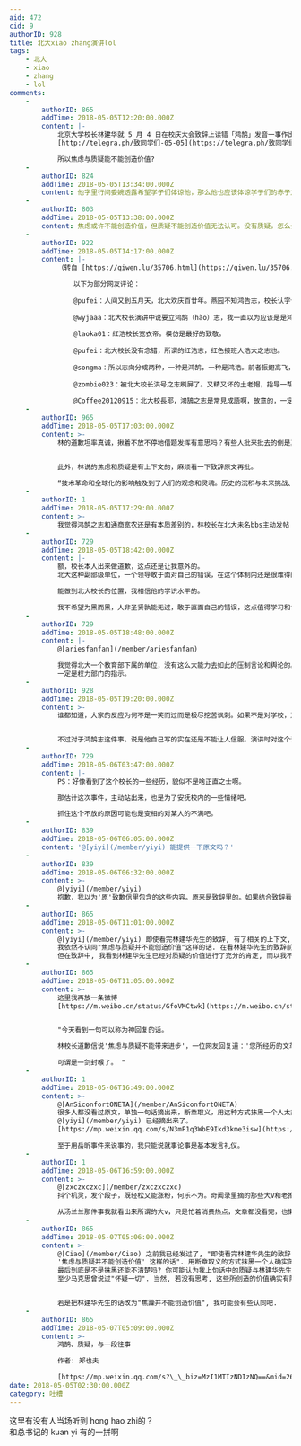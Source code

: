 ```yaml
---
aid: 472
cid: 9
authorID: 928
title: 北大xiao zhang演讲lol
tags:
    - 北大
    - xiao
    - zhang
    - lol
comments:
    -
        authorID: 865
        addTime: 2018-05-05T12:20:00.000Z
        content: |-
            北京大学校长林建华就 5 月 4 日在校庆大会致辞上读错「鸿鹄」发音一事作出致歉回应。  
            [http://telegra.ph/致同学们-05-05](https://telegra.ph/致同学们-05-05)

            所以焦虑与质疑能不能创造价值?
    -
        authorID: 824
        addTime: 2018-05-05T13:34:00.000Z
        content: 他字里行间委婉透露希望学子们体谅他，那么他也应该体谅学子们的赤子之心，除非他向岳同学道歉，否则我保留质疑他真诚性的权利。
    -
        authorID: 803
        addTime: 2018-05-05T13:38:00.000Z
        content: 焦虑或许不能创造价值，但质疑不能创造价值无法认可。没有质疑，怎么会思辨和批判，怎么会产生勇气、信心和行动？
    -
        authorID: 922
        addTime: 2018-05-05T14:17:00.000Z
        content: |-
            （转自 [https://qiwen.lu/35706.html](https://qiwen.lu/35706.html) ）  

                以下为部分网友评论：
                
                @pufei：人间又到五月天，北大欢庆百廿年。燕园不知鸿告志，校长认字认半边。
                
                @wyjaaa：北大校长演讲中说要立鸿鹄（hào）志，我一直以为应该是是鸿鹄（hú）之志。不过如今的北大学府爱国爱党就行了，识不识字无所谓啦……北大学府更名为：北大草包！
                
                @laoka01：红浩校长宽衣帝。模仿是最好的致敬。
                
                @pufei：北大校长没有念错，所谓的红浩志，红色接班人浩大之志也。
                
                @songma：所以志向分成两种，一种是鸿鹄，一种是鸿浩。前者振翅高飞，后者溃疡千里。
                
                @zombie023：被北大校长洪号之志刷屏了。又精又坏的土老帽，指导一帮又蠢又贱机灵鬼，可不正是你国教育事业的缩影。
                
                @Coffee20120915：北大校長耶，鴻鵠之志是常見成語啊，故意的，一定是故意的，他在表忠啊，我堂堂北大校長也會讀錯字，那誰誰讀錯字大家就不要揪住不放了哈，麻蛋，這馬屁拍的⋯⋯
    -
        authorID: 965
        addTime: 2018-05-05T17:03:00.000Z
        content: >-
            林的道歉坦率真诚，揪着不放不停地借题发挥有意思吗？有些人批来批去的倒是真有些小人得志嘴脸。


            此外，林说的焦虑和质疑是有上下文的，麻烦看一下致辞原文再批。  

            “技术革命和全球化的影响触及到了人们的观念和灵魂。历史的沉积与未来挑战、传统观念与新技术、平静的校园与喧嚣的社会，过去的、今天的和未来的，都在校园中相互撞击和博弈；技术至上、功利主义开始蔓延，鱼龙混杂的各类信息削弱了信仰和确信的力量。人们前行的脚步如此之快，已经把自己的观念和灵魂抛在了后面。一些人变得焦躁不安，于是开始质疑新技术、质疑全球化、质疑一切，甚至质疑人类的未来。”
    -
        authorID: 1
        addTime: 2018-05-05T17:29:00.000Z
        content: >-
            我觉得鸿鹄之志和通商宽农还是有本质差别的，林校长在北大未名bbs主动发帖（应该是他自己的帐号），而且道歉很诚恳。我也很能理解这种错误，毕竟那个年代的基础教育真的很差（我想起了《孩子王》的场景）。关于这一点也可以看看孙立平教授在公众号时的文章。而习在念错字之后，好像也没啥认错的姿态，（是不是各大报刊还跟着错？求证）。要知道，在我们这个社会，体制内有身份的人公开认错是需要巨大勇气的。中国共产党愿意承认错误的时候，形象都不会太差。
    -
        authorID: 729
        addTime: 2018-05-05T18:42:00.000Z
        content: |-
            额，校长本人出来做道歉，这点还是让我意外的。  
            北大这种副部级单位，一个领导敢于面对自己的错误，在这个体制内还是很难得的。

            能做到北大校长的位置，我相信他的学识水平的。

            我不希望为黑而黑，人非圣贤孰能无过，敢于直面自己的错误，这点值得学习和肯定，不像某人，说错一句话，全网和谐关键字。
    -
        authorID: 729
        addTime: 2018-05-05T18:48:00.000Z
        content: |-
            @[ariesfanfan](/member/ariesfanfan)

            我觉得北大一个教育部下属的单位，没有这么大能力去如此的压制言论和舆论的。  
            一定是权力部门的指示。
    -
        authorID: 928
        addTime: 2018-05-05T19:20:00.000Z
        content: >-
            谁都知道，大家的反应为何不是一笑而过而是极尽挖苦讽刺。如果不是对学校，乃至整个体制积攒了太多的愤懑不满，无处发声，又怎会就这样一件小事揪住不放。这位校长能出来道歉确实是让人佩服的，可惜他代表不了背后的体制，并不能解决问题。


            不过对于鸿鹄志这件事，说是他自己写的实在还是不能让人信服。演讲时对这个词停顿许久还是念错，明显是并不认识此字。自己给自己写的演讲稿不会是这样子。。。而且总书记讲话他都听哪儿去了。。。
    -
        authorID: 729
        addTime: 2018-05-06T03:47:00.000Z
        content: |-
            PS：好像看到了这个校长的一些经历，貌似不是啥正直之士啊。

            那估计这次事件，主动站出来，也是为了安抚校内的一些情绪吧。

            抓住这个不放的原因可能也是变相的对某人的不满吧。
    -
        authorID: 839
        addTime: 2018-05-06T06:05:00.000Z
        content: '@[yiyi](/member/yiyi) 能提供一下原文吗？'
    -
        authorID: 839
        addTime: 2018-05-06T06:32:00.000Z
        content: >-
            @[yiyi](/member/yiyi)
            抱歉，我以为'原'致歉信里包含的这些内容。原来是致辞里的。如果结合致辞看待这句话是没问题的。他想表达的'质疑'是怀疑主义的盲目质疑。他截取的致辞放入致歉信中的'质疑'，在我们理解上是批判性思维的质疑。误解在这里。但他也要为致歉信中的不完整表达负一半不被理解的责任。
    -
        authorID: 865
        addTime: 2018-05-06T11:01:00.000Z
        content: >-
            @[yiyi](/member/yiyi) 即使看完林建华先生的致辞, 有了相关的上下文,
            我依然不认同"焦虑与质疑并不能创造价值"这样的话. 在看林建华先生的致辞前, 我就想提出疑问, 五四难道不是在质疑北洋政府的行为吗?
            但在致辞中, 我看到林建华先生已经对质疑的价值进行了充分的肯定, 而以我不完全的理解来说, 他所希望学生避免的其实是焦躁.
    -
        authorID: 865
        addTime: 2018-05-06T11:05:00.000Z
        content: >-
            这里我再放一条微博
            [https://m.weibo.cn/status/GfoVMCtwk](https://m.weibo.cn/status/GfoVMCtwk)


            "今天看到一句可以称为神回复的话。  

            林校长道歉信说'焦虑与质疑不能带来进步'，一位网友回复道：'您所经历的文革不就是不能质疑所带来的么？'  

            可谓是一剑封喉了。 ​"
    -
        authorID: 1
        addTime: 2018-05-06T16:49:00.000Z
        content: >-
            @[AnSiconfortONETA](/member/AnSiconfortONETA)
            很多人都没看过原文，单独一句话摘出来，断章取义，用这种方式抹黑一个人太简单了，简直就是文革中整材料的最常用手段。麻烦看看上下文，林校长这句话中的质疑和焦虑指的是什么。那一段
            @[yiyi](/member/yiyi) 已经摘出来了。
            [https://mp.weixin.qq.com/s/N3mF1q3WbE9Ikd3kme3isw](https://mp.weixin.qq.com/s/N3mF1q3WbE9Ikd3kme3isw)  

            至于用岳昕事件来说事的，我只能说就事论事是基本发言礼仪。
    -
        authorID: 1
        addTime: 2018-05-06T16:59:00.000Z
        content: >-
            @[zxczxczxc](/member/zxczxczxc)
            抖个机灵，发个段子，既轻松又能涨粉，何乐不为。奇闻录里摘的那些大V和老推，太知道粉丝想要听啥了。  

            从汤兰兰那件事我就看出来所谓的大v，只是忙着消费热点，文章都没看完，也懒得找判决书，妄下论断，那个songma即是一例。
    -
        authorID: 865
        addTime: 2018-05-07T05:06:00.000Z
        content: >-
            @[Ciao](/member/Ciao) 之前我已经发过了, "即使看完林建华先生的致辞, 有了相关的上下文, 我依然不认同
            '焦虑与质疑并不能创造价值' 这样的话". 用断章取义的方式抹黑一个人确实简单, 但若是大家都允许质疑,
            最后到底是不是抹黑还能不清楚吗? 你可能认为我上句话中的质疑与林建华先生的质疑并不一样, 但质疑一切的质疑就没有价值了?
            至少马克思曾说过"怀疑一切". 当然, 若没有思考, 这些所创造的价值确实有限.


            若是把林建华先生的话改为"焦躁并不能创造价值", 我可能会有些认同吧.
    -
        authorID: 865
        addTime: 2018-05-07T05:09:00.000Z
        content: >-
            鸿鹄、质疑，与一段往事  

            作者: 郑也夫  

            [https://mp.weixin.qq.com/s?\_\_biz=MzI1MTIzNDIzNQ==&mid=2651209235&idx=1&sn=c9b53b165d2737aa59b479ee0c61d059&from=1083395010](https://mp.weixin.qq.com/s?__biz=MzI1MTIzNDIzNQ==&mid=2651209235&idx=1&sn=c9b53b165d2737aa59b479ee0c61d059&from=1083395010)
date: 2018-05-05T02:30:00.000Z
category: 吐槽
---
```


这里有没有人当场听到 hong hao zhi的？  
和总书记的 kuan yi 有的一拼啊
